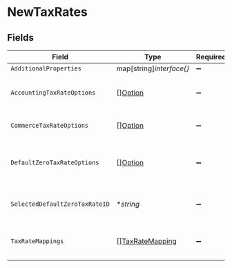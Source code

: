 # NewTaxRates


## Fields

| Field                                                     | Type                                                      | Required                                                  | Description                                               |
| --------------------------------------------------------- | --------------------------------------------------------- | --------------------------------------------------------- | --------------------------------------------------------- |
| `AdditionalProperties`                                    | map[string]*interface{}*                                  | :heavy_minus_sign:                                        | N/A                                                       |
| `AccountingTaxRateOptions`                                | [][Option](../../models/shared/option.md)                 | :heavy_minus_sign:                                        | Array of accounting tax rate options.                     |
| `CommerceTaxRateOptions`                                  | [][Option](../../models/shared/option.md)                 | :heavy_minus_sign:                                        | Array of tax component options.                           |
| `DefaultZeroTaxRateOptions`                               | [][Option](../../models/shared/option.md)                 | :heavy_minus_sign:                                        | Default zero tax rate selected for sync.                  |
| `SelectedDefaultZeroTaxRateID`                            | **string*                                                 | :heavy_minus_sign:                                        | Default tax rate selected for sync.                       |
| `TaxRateMappings`                                         | [][TaxRateMapping](../../models/shared/taxratemapping.md) | :heavy_minus_sign:                                        | Array of tax component to rate mapppings.                 |